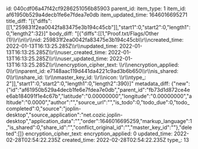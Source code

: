 id: 040cdf06a47f42cf9286251056b85903
parent_id: 
item_type: 1
item_id: af61950b529a4decb1fe6e7fdea7e0db
item_updated_time: 1646016695271
title_diff: "[{\"diffs\":[[1,\"259831f2ea0042fa83475e3b194c45cb\"]],\"start1\":0,\"start2\":0,\"length1\":0,\"length2\":32}]"
body_diff: "[{\"diffs\":[[1,\"Proof.txt/Flags/Other (1)\\\r\\\n\\\r\\\nid: 259831f2ea0042fa83475e3b194c45cb\\\r\\\ncreated_time: 2022-01-13T16:13:25.285Z\\\r\\\nupdated_time: 2022-01-13T16:13:25.285Z\\\r\\\nuser_created_time: 2022-01-13T16:13:25.285Z\\\r\\\nuser_updated_time: 2022-01-13T16:13:25.285Z\\\r\\\nencryption_cipher_text: \\\r\\\nencryption_applied: 0\\\r\\\nparent_id: e7148aac119d441da4221c9ad3b6b650\\\r\\\nis_shared: 0\\\r\\\nshare_id: \\\r\\\nmaster_key_id: \\\r\\\nicon: \\\r\\\ntype_: 2\"]],\"start1\":0,\"start2\":0,\"length1\":0,\"length2\":390}]"
metadata_diff: {"new":{"id":"af61950b529a4decb1fe6e7fdea7e0db","parent_id":"fb73d1d872ce4ee6ab184091f1e4c67b","latitude":"0.00000000","longitude":"0.00000000","altitude":"0.0000","author":"","source_url":"","is_todo":0,"todo_due":0,"todo_completed":0,"source":"joplin-desktop","source_application":"net.cozic.joplin-desktop","application_data":"","order":1646016695259,"markup_language":1,"is_shared":0,"share_id":"","conflict_original_id":"","master_key_id":""},"deleted":[]}
encryption_cipher_text: 
encryption_applied: 0
updated_time: 2022-02-28T02:54:22.235Z
created_time: 2022-02-28T02:54:22.235Z
type_: 13
